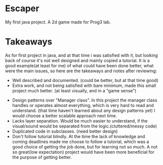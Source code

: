 # Escaper
My first java project. A 2d game made for Prog3 lab.

# Takeaways
As for first project in java, and at that time i was satisfied with it, but looking back of course it's not well designed and mainly copied a tutorial. It is a good example(at least for me) of what could have been done better, what were the main issues, so here are the takeaways and notes after reviewing:

+ Well described and documented. (could be better, but at that time good)
+ Extra work, and not being satisfied with bare minimum, made this small project much better. (at least visually, and in a "game sense")
  
- Design patterns over "Manager class". In this project the manager class handles or operates almost everything, which is very hard to read and understand. (that time haven't learned about any design patterns yet) I would choose a better scalable approach next time.
- Lacks layer separation. Would be much easier to understand, if the visual/sound would be separated from the logic.(cluttered/messy code)
- Duplicated code in subclasses. (need better design)
- Don't follow tutorial blindly. At the time the lack of knowledge and coming deadlines made me choose to follow a tutorial, which was a good choice of getting the job done, but for learning not so much. A not so great(low expectation) project would have been more beneficial for the purpose of getting better.
